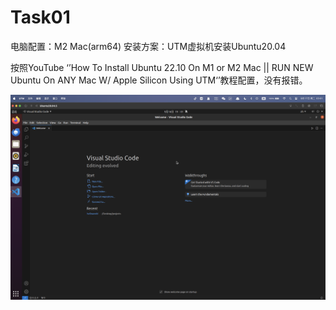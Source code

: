# Task01

电脑配置：M2 Mac(arm64)
安装方案：UTM虚拟机安装Ubuntu20.04

按照YouTube ‘’How To Install Ubuntu 22.10 On M1 or M2 Mac || RUN NEW Ubuntu On ANY Mac W/ Apple Silicon Using UTM‘’教程配置，没有报错。

![UTM-Ubuntu](/UTM-Ubuntu.png)
